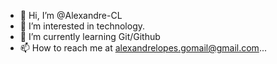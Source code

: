 - 👋 Hi, I’m @Alexandre-CL
- 👀 I’m interested in technology.
- 🌱 I’m currently learning Git/Github
- 📫 How to reach me at alexandrelopes.gomail@gmail.com...

<!---
Alexandre-CL/Alexandre-CL is a ✨ special ✨ repository because its `README.md` (this file) appears on your GitHub profile.
You can click the Preview link to take a look at your changes.
--->
